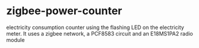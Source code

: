 # zigbee-power-counter
electricity consumption counter using the flashing LED on the electricity meter. It uses a zigbee network, a PCF8583 circuit and an E18MS1PA2 radio module
